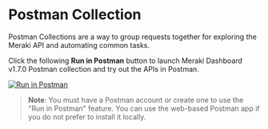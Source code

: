 # Postman Collection

Postman Collections are a way to group requests together for exploring the Meraki API and automating common tasks. 

Click the following **Run in Postman** button to launch Meraki Dashboard v1.7.0 Postman collection and try out the APIs in Postman.

[![Run in Postman](https://run.pstmn.io/button.svg)](https://www.postman.com/v1/backend/redirect?type=collection&id=382059-4fbe78e1-0915-4ca9-a9ee-ecf45e4db45c&entityId=55346&publisherType=team&publisherId=11003)

>**Note**: You must have a Postman account or create one to use the "Run in Postman" feature. You can use the web-based Postman app if you do not prefer to install it locally.
